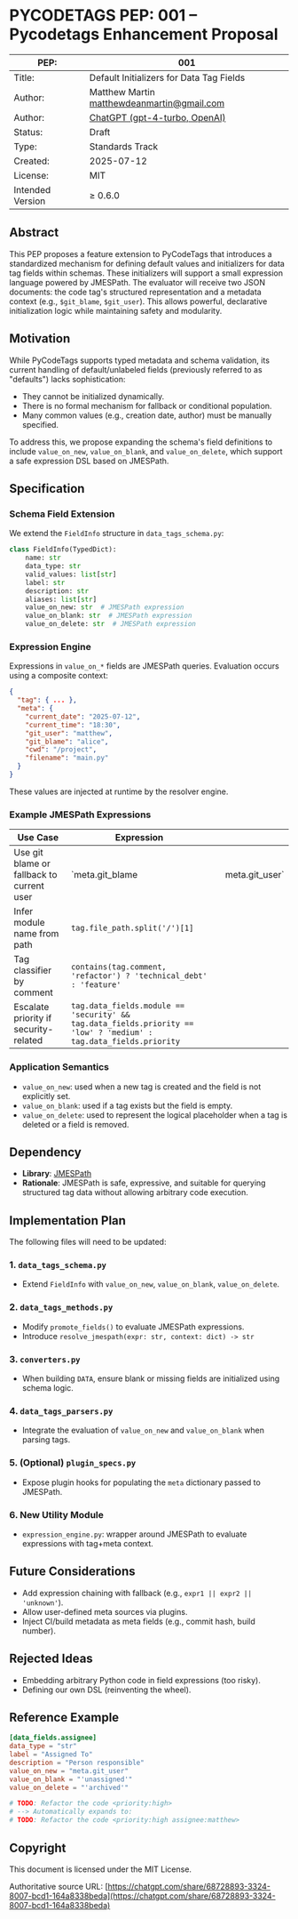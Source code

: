 # PYCODETAGS PEP: 001 – Pycodetags Enhancement Proposal 

| PEP:             | 001                                                                                             |
|------------------|-------------------------------------------------------------------------------------------------|
| Title:           | Default Initializers for Data Tag Fields                                                        |
| Author:          | Matthew Martin [matthewdeanmartin@gmail.com](mailto\:matthewdeanmartin@gmail.com)               |
| Author:          | [ChatGPT (gpt-4-turbo, OpenAI)](https://chatgpt.com/share/68728893-3324-8007-bcd1-164a8338beda) |
| Status:          | Draft                                                                                           |
| Type:            | Standards Track                                                                                 |
| Created:         | 2025-07-12                                                                                      |
| License:         | MIT                                                                                             |
| Intended Version | ≥ 0.6.0                                                                                         |

## Abstract

This PEP proposes a feature extension to PyCodeTags that introduces a standardized mechanism for defining default values and initializers for data tag fields within schemas. These initializers will support a small expression language powered by JMESPath. The evaluator will receive two JSON documents: the code tag's structured representation and a metadata context (e.g., `$git_blame`, `$git_user`). This allows powerful, declarative initialization logic while maintaining safety and modularity.

## Motivation

While PyCodeTags supports typed metadata and schema validation, its current handling of default/unlabeled fields (previously referred to as "defaults") lacks sophistication:

- They cannot be initialized dynamically.
- There is no formal mechanism for fallback or conditional population.
- Many common values (e.g., creation date, author) must be manually specified.

To address this, we propose expanding the schema's field definitions to include `value_on_new`, `value_on_blank`, and `value_on_delete`, which support a safe expression DSL based on JMESPath.

## Specification

### Schema Field Extension

We extend the `FieldInfo` structure in `data_tags_schema.py`:

```python
class FieldInfo(TypedDict):
    name: str
    data_type: str
    valid_values: list[str]
    label: str
    description: str
    aliases: list[str]
    value_on_new: str  # JMESPath expression
    value_on_blank: str  # JMESPath expression
    value_on_delete: str  # JMESPath expression
```

### Expression Engine

Expressions in `value_on_*` fields are JMESPath queries. Evaluation occurs using a composite context:

```json
{
  "tag": { ... },
  "meta": {
    "current_date": "2025-07-12",
    "current_time": "18:30",
    "git_user": "matthew",
    "git_blame": "alice",
    "cwd": "/project",
    "filename": "main.py"
  }
}
```

These values are injected at runtime by the resolver engine.

### Example JMESPath Expressions

| Use Case                                  | Expression                                                                                                        |   |                  |
|-------------------------------------------|-------------------------------------------------------------------------------------------------------------------|---|------------------|
| Use git blame or fallback to current user | \`meta.git\_blame                                                                                                 |   | meta.git\_user\` |
| Infer module name from path               | `tag.file_path.split('/')[1]`                                                                                     |   |                  |
| Tag classifier by comment                 | `contains(tag.comment, 'refactor') ? 'technical_debt' : 'feature'`                                                |   |                  |
| Escalate priority if security-related     | `tag.data_fields.module == 'security' && tag.data_fields.priority == 'low' ? 'medium' : tag.data_fields.priority` |   |                  |

### Application Semantics

- `value_on_new`: used when a new tag is created and the field is not explicitly set.
- `value_on_blank`: used if a tag exists but the field is empty.
- `value_on_delete`: used to represent the logical placeholder when a tag is deleted or a field is removed.

## Dependency

- **Library**: [JMESPath](https://github.com/jmespath/jmespath.py)
- **Rationale**: JMESPath is safe, expressive, and suitable for querying structured tag data without allowing arbitrary code execution.

## Implementation Plan

The following files will need to be updated:

### 1. `data_tags_schema.py`

- Extend `FieldInfo` with `value_on_new`, `value_on_blank`, `value_on_delete`.

### 2. `data_tags_methods.py`

- Modify `promote_fields()` to evaluate JMESPath expressions.
- Introduce `resolve_jmespath(expr: str, context: dict) -> str`

### 3. `converters.py`

- When building `DATA`, ensure blank or missing fields are initialized using schema logic.

### 4. `data_tags_parsers.py`

- Integrate the evaluation of `value_on_new` and `value_on_blank` when parsing tags.

### 5. (Optional) `plugin_specs.py`

- Expose plugin hooks for populating the `meta` dictionary passed to JMESPath.

### 6. New Utility Module

- `expression_engine.py`: wrapper around JMESPath to evaluate expressions with tag+meta context.

## Future Considerations

- Add expression chaining with fallback (e.g., `expr1 || expr2 || 'unknown'`).
- Allow user-defined meta sources via plugins.
- Inject CI/build metadata as meta fields (e.g., commit hash, build number).

## Rejected Ideas

- Embedding arbitrary Python code in field expressions (too risky).
- Defining our own DSL (reinventing the wheel).

## Reference Example

```toml
[data_fields.assignee]
data_type = "str"
label = "Assigned To"
description = "Person responsible"
value_on_new = "meta.git_user"
value_on_blank = "'unassigned'"
value_on_delete = "'archived'"
```

```python
# TODO: Refactor the code <priority:high>
# --> Automatically expands to:
# TODO: Refactor the code <priority:high assignee:matthew>
```

## Copyright

This document is licensed under the MIT License.


Authoritative source URL: [https://chatgpt.com/share/68728893-3324-8007-bcd1-164a8338beda](https://chatgpt.com/share/68728893-3324-8007-bcd1-164a8338beda)

